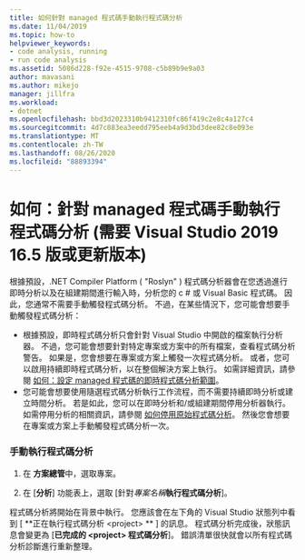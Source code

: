 ```yaml
---
title: 如何針對 managed 程式碼手動執行程式碼分析
ms.date: 11/04/2019
ms.topic: how-to
helpviewer_keywords:
- code analysis, running
- run code analysis
ms.assetid: 5086d228-f92e-4515-9708-c5b89b9e9a03
author: mavasani
ms.author: mikejo
manager: jillfra
ms.workload:
- dotnet
ms.openlocfilehash: bbd3d2023310b9412310fc86f419c2e8c4a127c4
ms.sourcegitcommit: 4d7c883ea3eedd795eeb4a9d3bd3dee82c8e093e
ms.translationtype: MT
ms.contentlocale: zh-TW
ms.lasthandoff: 08/26/2020
ms.locfileid: "88893394"
---
```

# <a name="how-to-run-code-analysis-manually-for-managed-code-requires-visual-studio-2019-version-165-or-later"></a>如何：針對 managed 程式碼手動執行程式碼分析 (需要 Visual Studio 2019 16.5 版或更新版本) 
根據預設，.NET Compiler Platform ( "Roslyn" ) 程式碼分析器會在您透過進行即時分析以及在組建期間進行輸入時，分析您的 c # 或 Visual Basic 程式碼。 因此，您通常不需要手動觸發程式碼分析。 不過，在某些情況下，您可能會想要手動觸發程式碼分析：

- 根據預設，即時程式碼分析只會針對 Visual Studio 中開啟的檔案執行分析器。 不過，您可能會想要針對特定專案或方案中的所有檔案，查看程式碼分析警告。 如果是，您會想要在專案或方案上觸發一次程式碼分析。 或者，您可以啟用持續即時程式碼分析，以在整個解決方案上執行。 如需詳細資訊，請參閱 [如何：設定 managed 程式碼的即時程式碼分析範圍](./configure-live-code-analysis-scope-managed-code.md)。
- 您可能會想要使用隨選程式碼分析執行工作流程，而不需要持續即時分析或建立時間分析。 若是如此，您可以在即時分析和/或組建期間停用分析器執行。 如需停用分析的相關資訊，請參閱 [如何停用原始程式碼分析](disable-code-analysis.md)。 然後您會想要在專案或方案上手動觸發程式碼分析一次。

### <a name="run-code-analysis-manually"></a>手動執行程式碼分析

1. 在 **方案總管**中，選取專案。

2. 在 [**分析**] 功能表上，選取 [針對*專案名稱***執行程式碼分析**]。

程式碼分析將開始在背景中執行。 您應該會在左下角的 Visual Studio 狀態列中看到 [ **正在執行程式碼分析 \<project> ** ] 的訊息。 程式碼分析完成後，狀態訊息會變更為 [**已完成的 \<project> 程式碼分析**]。 錯誤清單很快就會以所有程式碼分析診斷進行重新整理。
